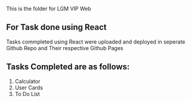 This is the folder for LGM VIP Web

## For Task done using React
Tasks commpleted using React were uploaded and deployed in seperate Github Repo and Their respective Github Pages

## Tasks Completed are as follows:
1. Calculator
2. User Cards
3. To Do List
